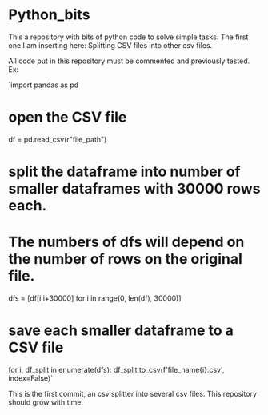 # Python_bits
This a repository with bits of python code to solve simple tasks.
The first one I am inserting here: Splitting CSV files into other csv files.

All code put in this repository must be commented and previously tested.
Ex:

`import pandas as pd

# open the CSV file
df = pd.read_csv(r"file_path")

# split the dataframe into number of smaller dataframes with 30000 rows each.
# The numbers of dfs will depend on the number of rows on the original file.
dfs = [df[i:i+30000] for i in range(0, len(df), 30000)]

# save each smaller dataframe to a CSV file
for i, df_split in enumerate(dfs):
    df_split.to_csv(f'file_name{i}.csv', index=False)`
    
This is the first commit, an csv splitter into several csv files.
This repository should grow with time.
